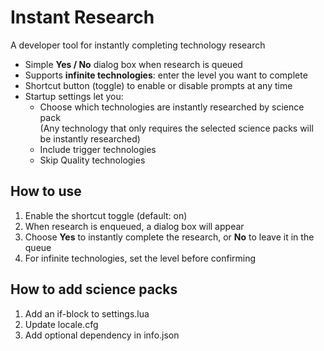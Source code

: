 # Instant Research

A developer tool for instantly completing technology research

- Simple **Yes / No** dialog box when research is queued 
- Supports **infinite technologies**: enter the level you want to complete 
- Shortcut button (toggle) to enable or disable prompts at any time 
- Startup settings let you:  
  - Choose which technologies are instantly researched by science pack  
    (Any technology that only requires the selected science packs will be instantly researched)
  - Include trigger technologies
  - Skip Quality technologies 

## How to use
1. Enable the shortcut toggle (default: on)  
2. When research is enqueued, a dialog box will appear  
3. Choose **Yes** to instantly complete the research, or **No** to leave it in the queue  
4. For infinite technologies, set the level before confirming  

## How to add science packs
1. Add an if-block to settings.lua
2. Update locale.cfg
3. Add optional dependency in info.json
